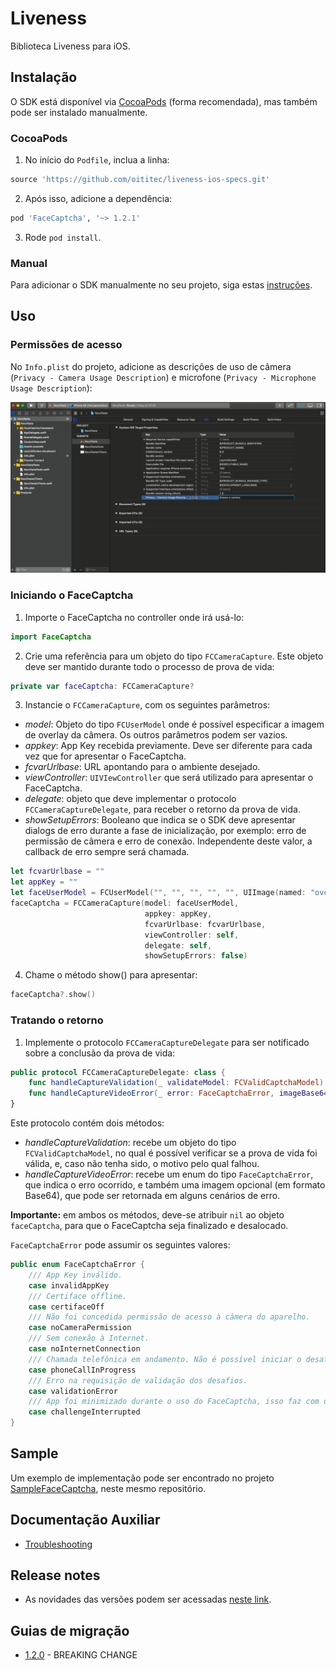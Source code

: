 # Liveness

Biblioteca Liveness para iOS.

## Instalação

O SDK está disponível via [CocoaPods](https://cocoapods.org/) (forma recomendada), mas também pode ser instalado manualmente.

### CocoaPods

1. No início do `Podfile`, inclua a linha:
```rb
source 'https://github.com/oititec/liveness-ios-specs.git'
```
2. Após isso, adicione a dependência:
```rb
pod 'FaceCaptcha', '~> 1.2.1'
```
3. Rode `pod install`.

### Manual

Para adicionar o SDK manualmente no seu projeto, siga estas [instruções](Documentation/ManualInstallation.md).

## Uso

### Permissões de acesso

 No `Info.plist` do projeto, adicione as descrições de uso de câmera (`Privacy - Camera Usage Description`) e microfone (`Privacy - Microphone Usage Description`):

![Instalação 4](Documentation/Images/installation_4.png)

### Iniciando o FaceCaptcha

1. Importe o FaceCaptcha no controller onde irá usá-lo:
```swift
import FaceCaptcha
```

2. Crie uma referência para um objeto do tipo `FCCameraCapture`. Este objeto deve ser mantido durante todo o processo de prova de vida:
```swift
private var faceCaptcha: FCCameraCapture?
```

3. Instancie o `FCCameraCapture`, com os seguintes parâmetros:
- *model*: Objeto do tipo `FCUserModel` onde é possível especificar a imagem de overlay da câmera. Os outros parâmetros podem ser vazios.
- *appkey*: App Key recebida previamente. Deve ser diferente para cada vez que for apresentar o FaceCaptcha.
- *fcvarUrlbase*: URL apontando para o ambiente desejado.
- *viewController*: `UIVIewController` que será utilizado para apresentar o FaceCaptcha.
- *delegate*: objeto que deve implementar o protocolo `FCCameraCaptureDelegate`, para receber o retorno da prova de vida.
- *showSetupErrors*: Booleano que indica se o SDK deve apresentar dialogs de erro durante a fase de inicialização, por exemplo: erro de permissão de câmera e erro de conexão. Independente deste valor, a callback de erro sempre será chamada.
```swift
let fcvarUrlbase = ""
let appKey = ""
let faceUserModel = FCUserModel("", "", "", "", "", UIImage(named: "overlay"))
faceCaptcha = FCCameraCapture(model: faceUserModel,
                              appkey: appKey,
                              fcvarUrlbase: fcvarUrlbase,
                              viewController: self,
                              delegate: self,
                              showSetupErrors: false)
```

4. Chame o método show() para apresentar:
```swift
faceCaptcha?.show()
```

### Tratando o retorno

1. Implemente o protocolo `FCCameraCaptureDelegate` para ser notificado sobre a conclusão da prova de vida:
```swift
public protocol FCCameraCaptureDelegate: class {
    func handleCaptureValidation(_ validateModel: FCValidCaptchaModel)
    func handleCaptureVideoError(_ error: FaceCaptchaError, imageBase64: String?)
}
```

Este protocolo contém dois métodos:

- *handleCaptureValidation*: recebe um objeto do tipo `FCValidCaptchaModel`, no qual é possível verificar se a prova de vida foi válida, e, caso não tenha sido, o motivo pelo qual falhou.
- *handleCaptureVideoError*: recebe um enum do tipo `FaceCaptchaError`, que indica o erro ocorrido, e também uma imagem opcional (em formato Base64), que pode ser retornada em alguns cenários de erro.

**Importante:** em ambos os métodos, deve-se atribuir `nil` ao objeto `faceCaptcha`, para que o FaceCaptcha seja finalizado e desalocado.

`FaceCaptchaError` pode assumir os seguintes valores:
```swift
public enum FaceCaptchaError {
    /// App Key inválido.
    case invalidAppKey
    /// Certiface offline.
    case certifaceOff
    /// Não foi concedida permissão de acesso à câmera do aparelho.
    case noCameraPermission
    /// Sem conexão à Internet.
    case noInternetConnection
    /// Chamada telefônica em andamento. Não é possível iniciar o desafio durante uma chamada telefônica.
    case phoneCallInProgress
    /// Erro na requisição de validação dos desafios.
    case validationError
    /// App foi minimizado durante o uso do FaceCaptcha, isso faz com que o desafio seja encerrado.
    case challengeInterrupted
}
```

## Sample

Um exemplo de implementação pode ser encontrado no projeto [SampleFaceCaptcha](https://github.com/oititec/liveness-ios-sdk/tree/main/SampleFaceCaptcha "SampleFaceCaptcha"), neste mesmo repositório.

## Documentação Auxiliar

- [Troubleshooting](Documentation/Troubleshooting.md)

## Release notes

- As novidades das versões podem ser acessadas [neste link](Documentation/ReleaseNotes.md).

## Guias de migração

- [1.2.0](Documentation/Migration-Guide-1.2.0.md) - BREAKING CHANGE
